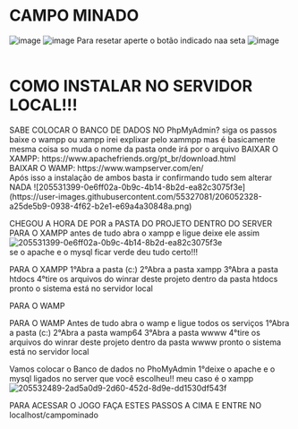 <h1>CAMPO MINADO</h1> 


![image](https://user-images.githubusercontent.com/55327081/206050212-cd0a82e3-6aa4-4690-b115-03bad98b9401.png)
![image](https://user-images.githubusercontent.com/55327081/206050711-277425c3-8bc4-4719-a5b1-7f0bd94577c5.png)
Para resetar aperte o botão indicado naa seta 
![image](https://user-images.githubusercontent.com/55327081/206050612-b9796c9f-e343-4ac8-aa65-d288887060c2.png)
<br>
<br>

<H1>COMO INSTALAR  NO SERVIDOR LOCAL!!! </H1>
SABE COLOCAR O BANCO DE DADOS NO PhpMyAdmin? siga os passos baixe o wampp ou xampp irei explixar pelo xammpp mas é basicamente mesma coisa so muda o nome da pasta onde irá por o arquivo
BAIXAR O XAMPP: https://www.apachefriends.org/pt_br/download.html <br>
BAIXAR O WAMP: https://www.wampserver.com/en/ <br>
Após isso a instalação de ambos basta ir confirmando tudo sem alterar NADA
![205531399-0e6ff02a-0b9c-4b14-8b2d-ea82c3075f3e](https://user-images.githubusercontent.com/55327081/206052328-a25de5b9-0938-4f62-b2e1-e69a4a30848a.png)

CHEGOU A HORA DE POR a PASTA DO PROJETO DENTRO DO SERVER 
PARA O XAMPP antes de tudo abra o xampp e ligue deixe ele assim <br>
![205531399-0e6ff02a-0b9c-4b14-8b2d-ea82c3075f3e](https://user-images.githubusercontent.com/55327081/206052362-15f09807-4daf-420c-a588-83a029785e15.png) <br>
se o apache e o mysql ficar verde deu tudo certo!!!

PARA O XAMPP
1°Abra a pasta (c:)
2°Abra a pasta xampp
3°Abra a pasta htdocs
4°tire os arquivos do winrar deste projeto dentro da pasta htdocs
pronto o sistema está no servidor local

PARA O WAMP

PARA O WAMP Antes de tudo abra o wamp e ligue todos os serviços 1°Abra a pasta (c:)
2°Abra a pasta wamp64
3°Abra a pasta wwww
4°tire os arquivos do winrar deste projeto dentro da pasta wwww
pronto o sistema está no servidor local

Vamos colocar o Banco de dados no PhoMyAdmin 1°deixe o apache e o mysql ligados no server que você escolheu!! meu caso é o xampp <br>
![205532489-2ad5a0d9-2d60-452d-8d9e-dd1530df543f](https://user-images.githubusercontent.com/55327081/206052427-296168cd-2cec-4bca-839c-1eec47d8e564.png) <br>

PARA ACESSAR O JOGO FAÇA ESTES PASSOS A CIMA   E ENTRE NO  localhost/campominado
